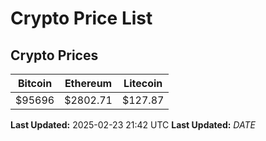 # Crypto Price List

## Crypto Prices
| Bitcoin | Ethereum | Litecoin |
| ------- | -------- | -------- |
| $95696 | $2802.71 | $127.87 |
**Last Updated:** 2025-02-23 21:42 UTC
**Last Updated:** $DATE$
